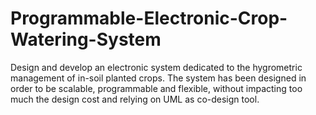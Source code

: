 # Programmable-Electronic-Crop-Watering-System
Design and develop an electronic system dedicated to the hygrometric management of in-soil planted crops. The system has been designed in order to be scalable, programmable and flexible, without impacting too much the design cost and relying on UML as co-design tool.

